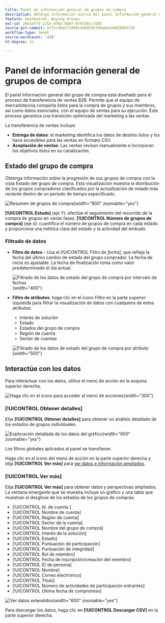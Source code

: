 ```yaml
---
title: Panel de información general de grupos de compra
description: Obtenga información acerca del panel Información general de grupos de compra y cómo habilita el envío de ventas desde el equipo de marketing.
feature: Dashboards, Buying Groups
exl-id: 26b1e7fd-2252-4782-8d0f-874720cc7d03
source-git-commit: ec72c46a57109814464542fd4a8e4a9828982136
workflow-type: tm+mt
source-wordcount: '410'
ht-degree: 1%

---
```


# Panel de información general de grupos de compra

El panel Información general del grupo de compra está diseñado para el proceso de transferencia de ventas B2B. Permite que el equipo de mercadotecnia comparta _listos_ para la compra de grupos y sus miembros, así como datos esenciales, con el equipo de ventas para su ejecución. Este proceso garantiza una transición optimizada del marketing a las ventas.

La transferencia de ventas incluye:

* **Entrega de datos**: el marketing identifica los datos de destino _listos_ y los hace accesibles para las ventas en formato CSV. 
* **Aceptación de ventas**: Las ventas revisan manualmente e incorporan los objetivos _listos_ en su canalización.

## Estado del grupo de compra

Obtenga información sobre la progresión de sus grupos de compra con la vista Estado del grupo de compra. Esta visualización muestra la distribución de los grupos compradores clasificados por la actualización de estado más reciente dentro de un periodo de tiempo especificado.

![Resumen de grupos de compra](./assets/buying-groups-overview.png){width="800" zoomable="yes"}

**[!UICONTROL Estado]** (eje Y): efectúe el seguimiento del recorrido de la compra de grupos en varias fases.
**[!UICONTROL Número de grupos de compra]** (eje x): cuantifica el número de grupos de compra en cada estado y proporciona una métrica clara del estado y la actividad del embudo.
<!-- To generate a shareable PDF of your current view, click **[!UICONTROL Export]** at the top-right corner of the page. -->

### Filtrado de datos

* **Filtro de datos** - Usa el _[!UICONTROL Filtro de fecha]_, que refleja la fecha del último cambio de estado del grupo comprador. La fecha de inicio es ajustable. La fecha de finalización toma como valor predeterminado el día actual.

  ![Filtrado de los datos de estado del grupo de compra por intervalo de fechas](./assets//buying-group-status-filter-date.png){width="400"}

* **Filtro de atributos**: haga clic en el icono _Filtro_ en la parte superior izquierda para filtrar la visualización de datos con cualquiera de estos atributos:

   * Interés de solución
   * Estado
   * Estados del grupo de compra
   * Región de cuenta
   * Sector de cuentas
  <!-- * Account's Industry -->

  ![Filtrado de los datos de estado del grupo de compra por atributo](./assets/buying-group-status-drill-through-filters.png){width="500"}

## Interactúe con los datos

Para interactuar con los datos, utilice el menú de acción en la esquina superior derecha.

![Haga clic en el icono para acceder al menú de acciones](./assets/buying-group-more-menu.png){width="300"}

### [!UICONTROL Obtener detalles]

Elija **[!UICONTROL Obtener detalles]** para obtener un análisis detallado de los estados de grupos individuales.

![Exploración detallada de los datos del gráfico](./assets/buying-group-status-drill-through-view.png){width="600" zoomable="yes"}

Los filtros globales aplicados al panel se transfieren.

Haga clic en el icono del menú de acción en la parte superior derecha y elija **[!UICONTROL Ver más]** para [ver datos e información ampliados](#view-more).

### [!UICONTROL Ver más]

Elija **[!UICONTROL Ver más]** para obtener datos y perspectivas ampliados. La ventana emergente que se muestra incluye un gráfico y una tabla que muestran el desglose de los estados de los grupos de compras:

* [!UICONTROL Id. de cuenta ]
* [!UICONTROL Nombre de cuenta]
* [!UICONTROL Región de cuenta]
* [!UICONTROL Sector de la cuenta]
* [!UICONTROL Nombre del grupo de compra]
* [!UICONTROL Interés de la solución]
* [!UICONTROL Estado]
* [!UICONTROL Puntuación de participación]
* [!UICONTROL Puntuación de integridad]
* [!UICONTROL Rol de miembro]
* [!UICONTROL Fecha de inscripción/creación del miembro]
* [!UICONTROL ID de persona]
* [!UICONTROL Nombre]
* [!UICONTROL Correo electrónico]
* [!UICONTROL Título]
* [!UICONTROL Número de actividades de participación entrantes]
* [!UICONTROL Última fecha de compromiso]

![Ver datos extendidos](./assets/buying-group-status-view-more.png){width="600" zoomable="yes"}

Para descargar los datos, haga clic en **[!UICONTROL Descargar CSV]** en la parte superior derecha.
